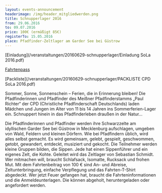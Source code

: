 ```yaml
---
layout: events-announcement
headerimage: /img/header_mitgliedwerden.png
title: Schnupperlager 2016
from: 29.06.2016
to: 09.07.2016
price: 100€ (ermäßigt 85€)
registerTo: 15.05.2016
place: Pfadfinder-Zeltlager am Garder See bei Güstrow
---
```


[Einladung](/veranstaltungen/20160629-schnupperlager/Einladung SoLa 2016.pdf)

[Fahrtenpass](/veranstaltungen/20160629-schnupperlager/Fahrtenpass.pdf)

[Packliste](/veranstaltungen/20160629-schnupperlager/PACKLISTE CPD SoLa 2016.pdf)


Sommer, Sonne, Sonnenschein –
Ferien, die in Erinnerung bleiben! Die Pfadfinderinnen und Pfadfinder des Meißner Pfadfinderstamms „Paul Richter“ der CPD 
(Christliche Pfadfinder­schaft Deutschlands) laden Mädchen und Jungen im Alter von 11 bis 14 Jahren ins Sommerferien-Lager 
ein. Schnuppert hinein in das Pfad­finderle­ben draußen in der Natur...

Die Pfad­finderinnen und Pfadfinder werden ihre Schwarzzelte am idyllischen Garder See bei Güstrow in Mecklenburg aufschlagen, 
umgeben von Wald, Feldern und kleinen Dörfern. Wie bei Pfadfindern üblich, wird alles selbst gemacht. Es wird gemeinsam, gelebt, 
gespielt, geschwommen, getobt, gewandert, entdeckt, musiziert und ge­kocht. Die Teilnehmer werden kleine Gruppen bilden, die Sippen.
Jede hat einen Sippenführer und ein eigenes Zelt, die Kohte. Geleitet wird das Zeltlager von Sebastian Schmidt. Wer mit­machen will, 
braucht Schlafsack, Isomatte, Rucksack und frohen Mut. Mit dem Fahrtenbeitrag von 100 € sind An- und Abreise, Zeltunterbringung, 
einfache Verpflegung und das Fahr­ten-T-Shirt abgedeckt. Wer jetzt Feuer gefangen hat, braucht die Fahrten­informationen und die
Anmeldeunterlagen. Die können abgeholt, heruntergeladen oder angefordert werden.
